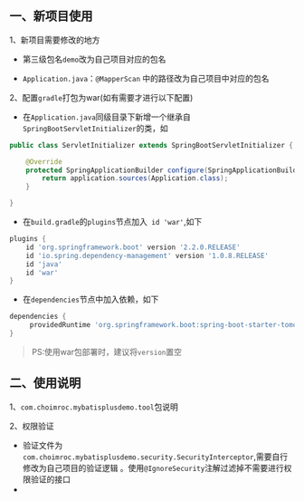 ## 一、新项目使用
1、新项目需要修改的地方

- 第三级包名`demo`改为自己项目对应的包名

- `Application.java`：`@MapperScan` 中的路径改为自己项目中对应的包名

2、配置`gradle`打包为war(如有需要才进行以下配置)

- 在`Application.java`同级目录下新增一个继承自`SpringBootServletInitializer`的类，如

```java
public class ServletInitializer extends SpringBootServletInitializer {

    @Override
    protected SpringApplicationBuilder configure(SpringApplicationBuilder application) {
        return application.sources(Application.class);
    }

}
```

- 在`build.gradle`的`plugins`节点加入` id 'war'`,如下

```groovy
plugins {
    id 'org.springframework.boot' version '2.2.0.RELEASE'
    id 'io.spring.dependency-management' version '1.0.8.RELEASE'
    id 'java'
    id 'war'
}
```

- 在`dependencies`节点中加入依赖，如下
```groovy
dependencies {
     providedRuntime 'org.springframework.boot:spring-boot-starter-tomcat'
}
```
> PS:使用war包部署时，建议将`version`置空

## 二、使用说明
1、`com.choimroc.mybatisplusdemo.tool`包说明

2、权限验证
- 验证文件为`com.choimroc.mybatisplusdemo.security.SecurityInterceptor`,需要自行修改为自己项目的验证逻辑
。使用`@IgnoreSecurity`注解过滤掉不需要进行权限验证的接口
- 


